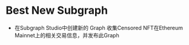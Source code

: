 # Best New Subgraph
- 在Subgraph Studio中创建新的 Graph 收集Censored NFT在Ethereum Mainnet上的相关交易信息，并发布此Graph
